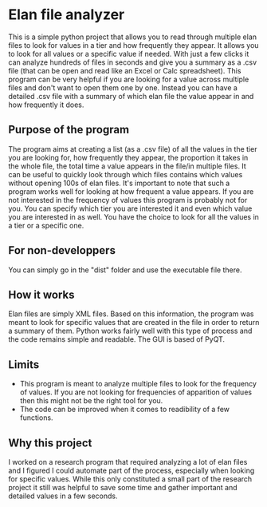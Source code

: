 # Elan file analyzer
This is a simple python project that allows you to read through multiple elan files to look for values in a tier and how frequently they appear. It allows you to look for all values or a specific value if needed. With just a few clicks it can analyze hundreds of files in seconds and give you a summary as a .csv file (that can be open and read like an Excel or Calc spreadsheet). This program can be very helpful if you are looking for a value across multiple files and don't want to open them one by one. Instead you can have a detailed .csv file with a summary of which elan file the value appear in and how frequently it does.

## Purpose of the program
The program aims at creating a list (as a .csv file) of all the values in the tier you are looking for, how frequently they appear, the proportion it takes in the whole file, the total time a value appears in the file/in multiple files. It can be useful to quickly look through which files contains which values without opening 100s of elan files.
It's important to note that such a program works well for looking at how frequent a value appears. If you are not interested in the frequency of values this program is probably not for you. 
You can specify which tier you are interested it and even which value you are interested in as well. You have the choice to look for all the values in a tier or a specific one.

## For non-developpers
You can simply go in the "dist" folder and use the executable file there.

## How it works
Elan files are simply XML files. Based on this information, the program was meant to look for specific values that are created in the file in order to return a summary of them. Python works fairly well with this type of process and the code remains simple and readable.
The GUI is based of PyQT.

## Limits
- This program is meant to analyze multiple files to look for the frequency of values. If you are not looking for frequencies of apparition of values then this might not be the right tool for you.
- The code can be improved when it comes to readibility of a few functions.

## Why this project
I worked on a research program that required analyzing a lot of elan files and I figured I could automate part of the process, especially when looking for specific values. While this only constituted a small part of the research project it still was helpful to save some time and gather important and detailed values in a few seconds.
